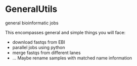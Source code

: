 # GeneralUtils
general bioinformatic jobs

This encompasses general and simple things you will face:
- download fastqs from EBI
- parallel jobs using python
- merge fastqs from different lanes
- ... Maybe rename samples with matched name information
